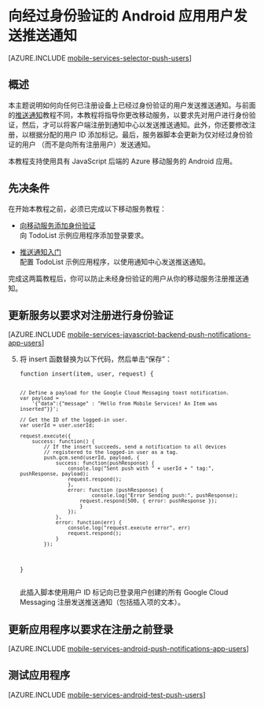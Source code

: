 
<properties
	pageTitle="向经过身份验证的 Android 应用用户发送推送通知（JavaScript 后端）"
	description="了解如何使用具有 JavaScript 后端的移动服务向经过身份验证的特定 Android 应用用户发送推送通知。"
	services="mobile-services, notification-hubs"
	documentationCenter="android"
	authors="wesmc7777"
	manager="dwrede"
	editor=""/>

<tags 
	ms.service="mobile-services" 
	ms.date="09/03/2015" 
	wacn.date="10/22/2015"/>


# 向经过身份验证的 Android 应用用户发送推送通知

[AZURE.INCLUDE [mobile-services-selector-push-users](../includes/mobile-services-selector-push-users.md)]

## 概述

本主题说明如何向任何已注册设备上已经过身份验证的用户发送推送通知。与前面的[推送通知][Get started with push notifications]教程不同，本教程将指导你更改移动服务，以要求先对用户进行身份验证，然后，才可以将客户端注册到通知中心以发送推送通知。此外，你还要修改注册，以根据分配的用户 ID 添加标记。最后，服务器脚本会更新为仅对经过身份验证的用户 （而不是向所有注册用户）发送通知。

本教程支持使用具有 JavaScript 后端的 Azure 移动服务的 Android 应用。

## 先决条件 

在开始本教程之前，必须已完成以下移动服务教程：

+ [向移动服务添加身份验证]<br/>向 TodoList 示例应用程序添加登录要求。

+ [推送通知入门]<br/>配置 TodoList 示例应用程序，以使用通知中心发送推送通知。

完成这两篇教程后，你可以防止未经身份验证的用户从你的移动服务注册推送通知。

## 更新服务以要求对注册进行身份验证

[AZURE.INCLUDE [mobile-services-javascript-backend-push-notifications-app-users](../includes/mobile-services-javascript-backend-push-notifications-app-users.md)]

<ol start="5"><li><p>将 insert 函数替换为以下代码，然后单击“保存”<strong></strong>：</p>
<pre><code>function insert(item, user, request) {

    // Define a payload for the Google Cloud Messaging toast notification.
    var payload = 
        '{"data":{"message" : "Hello from Mobile Services! An Item was inserted"}}';

    // Get the ID of the logged-in user.
    var userId = user.userId;		

    request.execute({
        success: function() {
            // If the insert succeeds, send a notification to all devices 
            // registered to the logged-in user as a tag.
            push.gcm.send(userId, payload, {
                success: function(pushResponse) {
                    console.log("Sent push with " + userId + " tag:", pushResponse, payload);
	    			request.respond();
                    },             
                    error: function (pushResponse) {
                            console.log("Error Sending push:", pushResponse);
	    				request.respond(500, { error: pushResponse });
                        }
                    });
                },
                error: function(err) {
                    console.log("request.execute error", err)
                    request.respond();
                }
            });
}</code></pre>

<p>此插入脚本使用用户 ID 标记向已登录用户创建的所有 Google Cloud Messaging 注册发送推送通知（包括插入项的文本）。</p></li></ol>

## 更新应用程序以要求在注册之前登录

[AZURE.INCLUDE [mobile-services-android-push-notifications-app-users](/documentation/articles/mobile-services-android-push-notifications-app-users)]

## 测试应用程序

[AZURE.INCLUDE [mobile-services-android-test-push-users](../includes/mobile-services-android-test-push-users.md)]

<!---##Next steps

In the next tutorial, [Service-side authorization of Mobile Services users](/documentation/articles/mobile-services-javascript-backend-service-side-authorization), you will take the user ID value provided by Mobile Services based on an authenticated user and use it to filter the data returned by Mobile Services. Learn more about how to use Mobile Services with .NET in [Mobile Services .NET How-to Conceptual Reference]-->


<!-- URLs. -->
[向移动服务添加身份验证]: /documentation/articles/mobile-services-android-get-started-users
[Get started with push notifications]: /documentation/articles/mobile-services-javascript-backend-android-get-started-push
[推送通知入门]: /documentation/articles/mobile-services-javascript-backend-android-get-started-push
[Azure Management Portal]: https://manage.windowsazure.cn/
[Mobile Services .NET How-to Conceptual Reference]: /documentation/articles/mobile-services-windows-dotnet-how-to-use-client-library

<!---HONumber=74-->